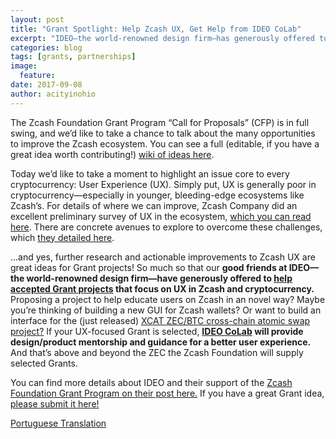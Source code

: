 ```yaml
---
layout: post
title: "Grant Spotlight: Help Zcash UX, Get Help from IDEO CoLab"
excerpt: "IDEO—the world-renowned design firm—has generously offered to help accepted Grant projects that focus on UX in Zcash."
categories: blog
tags: [grants, partnerships]
image:
  feature:
date: 2017-09-08
author: acityinohio
---
```


The Zcash Foundation Grant Program “Call for Proposals” (CFP) is in full swing, and we’d like to take a chance to talk about the many opportunities to improve the Zcash ecosystem. You can see a full (editable, if you have a great idea worth contributing!) [wiki of ideas here](https://github.com/ZcashFoundation/ZcashFoundation/wiki/Grant-Project-Ideas).

Today we’d like to take a moment to highlight an issue core to every cryptocurrency: User Experience (UX). Simply put, UX is generally poor in cryptocurrency—especially in younger, bleeding-edge ecosystems like Zcash’s. For details of where we can improve, Zcash Company did an excellent preliminary survey of UX in the ecosystem, [which you can read here](https://z.cash/blog/ux-research.html). There are concrete avenues to explore to overcome these challenges, which [they detailed here](https://z.cash/technology/cryptocurrency-ux-challenges.html).

...and yes, further research and actionable improvements to Zcash UX are great ideas for Grant projects! So much so that our **good friends at IDEO—the world-renowned design firm—have generously offered to [help accepted Grant projects](https://medium.com/ideo-colab/better-ux-for-cryptocurrency-with-the-zcash-foundation-4d87465affa4) that focus on UX in Zcash and cryptocurrency.** Proposing a project to help educate users on Zcash in an novel way? Maybe you’re thinking of building a new GUI for Zcash wallets? Or want to build an interface for the (just released) [XCAT ZEC/BTC cross-chain atomic swap project?](https://www.youtube.com/watch?v=nPvfn138PRg) If your UX-focused Grant is selected, **[IDEO CoLab](http://ideocolab.com/) will provide design/product mentorship and guidance for a better user experience.** And that’s above and beyond the ZEC the Zcash Foundation will supply selected Grants.

You can find more details about IDEO and their support of the [Zcash Foundation Grant Program on their post here.](https://medium.com/ideo-colab/better-ux-for-cryptocurrency-with-the-zcash-foundation-4d87465affa4) If you have a great Grant idea, [please submit it here!](https://github.com/ZcashFoundation/GrantProposals-2017Q4/issues)

[Portuguese Translation](https://github.com/ZcashFoundation/ZcashFoundation/issues/44)
